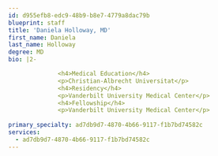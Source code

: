 ```yaml
---
id: d955efb8-edc9-48b9-b8e7-4779a8dac79b
blueprint: staff
title: 'Daniela Holloway, MD'
first_name: Daniela
last_name: Holloway
degree: MD
bio: |2-

              <h4>Medical Education</h4>
              <p>Christian-Albrecht Universitat</p>
              <h4>Residency</h4>
              <p>Vanderbilt University Medical Center</p>
              <h4>Fellowship</h4>
              <p>Vanderbilt University Medical Center</p>
          
primary_specialty: ad7db9d7-4870-4b66-9117-f1b7bd74582c
services:
  - ad7db9d7-4870-4b66-9117-f1b7bd74582c
---
```

